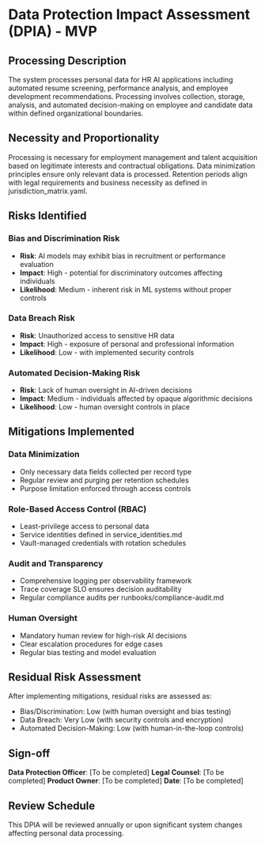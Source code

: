 # Data Protection Impact Assessment (DPIA) - MVP

## Processing Description
The system processes personal data for HR AI applications including automated resume screening, performance analysis, and employee development recommendations. Processing involves collection, storage, analysis, and automated decision-making on employee and candidate data within defined organizational boundaries.

## Necessity and Proportionality
Processing is necessary for employment management and talent acquisition based on legitimate interests and contractual obligations. Data minimization principles ensure only relevant data is processed. Retention periods align with legal requirements and business necessity as defined in jurisdiction_matrix.yaml.

## Risks Identified

### Bias and Discrimination Risk
- **Risk**: AI models may exhibit bias in recruitment or performance evaluation
- **Impact**: High - potential for discriminatory outcomes affecting individuals
- **Likelihood**: Medium - inherent risk in ML systems without proper controls

### Data Breach Risk
- **Risk**: Unauthorized access to sensitive HR data
- **Impact**: High - exposure of personal and professional information
- **Likelihood**: Low - with implemented security controls

### Automated Decision-Making Risk
- **Risk**: Lack of human oversight in AI-driven decisions
- **Impact**: Medium - individuals affected by opaque algorithmic decisions
- **Likelihood**: Low - human oversight controls in place

## Mitigations Implemented

### Data Minimization
- Only necessary data fields collected per record type
- Regular review and purging per retention schedules
- Purpose limitation enforced through access controls

### Role-Based Access Control (RBAC)
- Least-privilege access to personal data
- Service identities defined in service_identities.md
- Vault-managed credentials with rotation schedules

### Audit and Transparency
- Comprehensive logging per observability framework
- Trace coverage SLO ensures decision auditability
- Regular compliance audits per runbooks/compliance-audit.md

### Human Oversight
- Mandatory human review for high-risk AI decisions
- Clear escalation procedures for edge cases
- Regular bias testing and model evaluation

## Residual Risk Assessment
After implementing mitigations, residual risks are assessed as:
- Bias/Discrimination: Low (with human oversight and bias testing)
- Data Breach: Very Low (with security controls and encryption)
- Automated Decision-Making: Low (with human-in-the-loop controls)

## Sign-off
**Data Protection Officer**: [To be completed]
**Legal Counsel**: [To be completed]
**Product Owner**: [To be completed]
**Date**: [To be completed]

## Review Schedule
This DPIA will be reviewed annually or upon significant system changes affecting personal data processing.